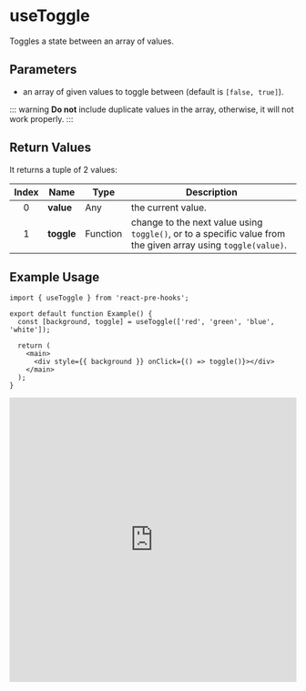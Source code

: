 # useToggle

Toggles a state between an array of values.

## Parameters

- an array of given values to toggle between (default is `[false, true]`).

::: warning
**Do not** include duplicate values in the array, otherwise, it will not work properly.
:::

## Return Values

It returns a tuple of 2 values:

| Index | Name       | Type     | Description                                                                                                   |
| :---: | ---------- | -------- | ------------------------------------------------------------------------------------------------------------- |
|   0   | **value**  | Any      | the current value.                                                                                            |
|   1   | **toggle** | Function | change to the next value using `toggle()`, or to a specific value from the given array using `toggle(value)`. |

## Example Usage

```tsx
import { useToggle } from 'react-pre-hooks';

export default function Example() {
  const [background, toggle] = useToggle(['red', 'green', 'blue', 'white']);

  return (
    <main>
      <div style={{ background }} onClick={() => toggle()}></div>
    </main>
  );
}
```

<iframe src="https://codesandbox.io/embed/usetoggle-y4f6rx?fontsize=14&hidenavigation=1&module=%2Fsrc%2FComponent.tsx&theme=dark" style="width:100%; height:500px; border:0; overflow:hidden;" title="useToggle" allow="accelerometer; ambient-light-sensor; camera; encrypted-media; geolocation; gyroscope; hid; microphone; midi; payment; usb; vr; xr-spatial-tracking" sandbox="allow-forms allow-modals allow-popups allow-presentation allow-same-origin allow-scripts"></iframe>
